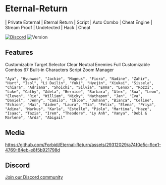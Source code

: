 # Eternal-Return
| Private External | Eternal Return | Script | Auto Combo | Cheat Engine | Stream Proof | Undetected | Hack | Cheat

[![Discord](https://img.shields.io/discord/972965077496000552)](https://discord.gg/pQZYd8sGqF)
![Version](https://img.shields.io/badge/version-2.0-blue.svg)


## Features

Customizable Target Selector
Clear Neutral Enemies
Full Customizable Combos 
67 Built-in Characters Script 
Zoom Manager

```
"Aya", "Hyunwoo", "Jackie", "Magnus", "Fiora", "Nadine", "Zahir", "Hart", "Isol", "Li Dailin", "Yuki", "Hyejin", "Xiukai", "Sissela", "Chiara", "Adriana", "Shoichi", "Silvia", "Emma", "Lenox", "Rozzi", "Luke", "Cathy", "Adela", "Bernice", "Barbara", "Alex", "Sua", "Leon", "Eleven", "Rio", "William", "Nicky", "Nathapon", "Jan", "Eva", "Daniel", "Jenny", "Camilo", "Chloe", "Johann", "Bianca", "Celine", "Echion", "Mai", "Aiden", "Laura", "Tia", "Felix", "Elena", "Priya", "Adina", "Markus", "Karla", "Estelle", "Piolo", "Martina", "Haze", "Isaac", "Tazia", "Irem", "Theodore", "Ly Anh", "Vanya", "Debi & Marlene", "Arda", "Abigail"
```

## Media


https://github.com/Forbidi/Eternal-Return/assets/29312029/a74f0e5c-9ce1-4769-84eb-e8f5b921798d



## Discord

[Join our Discord community](https://discord.gg/Y4rx5qtS)
